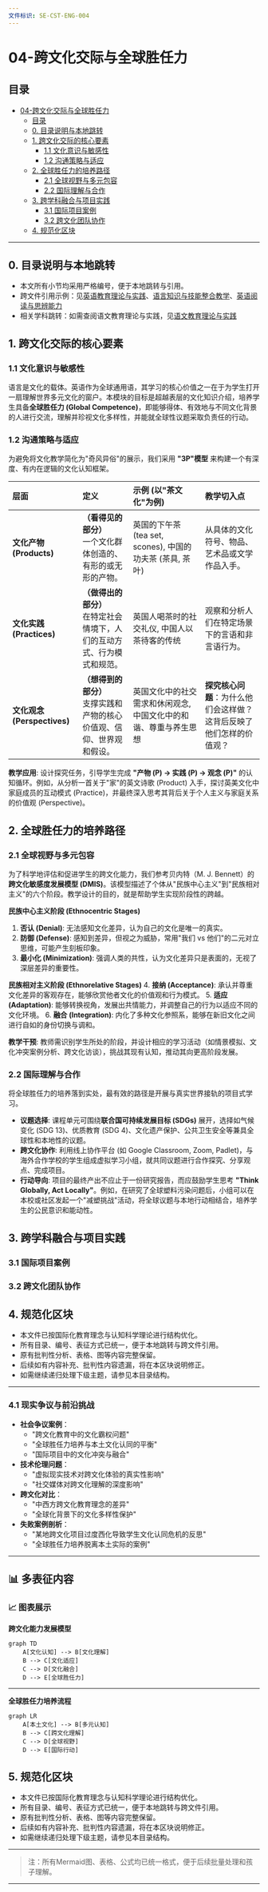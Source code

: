 ```yaml
---
文件标识: SE-CST-ENG-004
---
```


# 04-跨文化交际与全球胜任力

## 目录

- [04-跨文化交际与全球胜任力](#04-跨文化交际与全球胜任力)
  - [目录](#目录)
  - [0. 目录说明与本地跳转](#0-目录说明与本地跳转)
  - [1. 跨文化交际的核心要素](#1-跨文化交际的核心要素)
    - [1.1 文化意识与敏感性](#11-文化意识与敏感性)
    - [1.2 沟通策略与适应](#12-沟通策略与适应)
  - [2. 全球胜任力的培养路径](#2-全球胜任力的培养路径)
    - [2.1 全球视野与多元包容](#21-全球视野与多元包容)
    - [2.2 国际理解与合作](#22-国际理解与合作)
  - [3. 跨学科融合与项目实践](#3-跨学科融合与项目实践)
    - [3.1 国际项目案例](#31-国际项目案例)
    - [3.2 跨文化团队协作](#32-跨文化团队协作)
  - [4. 规范化区块](#4-规范化区块)

---

## 0. 目录说明与本地跳转

- 本文所有小节均采用严格编号，便于本地跳转与引用。
- 跨文件引用示例：见[英语教育理论与实践](./01-英语教育理论与实践.md)、[语言知识与技能整合教学](./02-语言知识与技能整合教学.md)、[英语阅读与思辨能力](./03-英语阅读与思辨能力.md)
- 相关学科跳转：如需查阅语文教育理论与实践，见[语文教育理论与实践](../../08-语文教育理论与实践/01-语文教育理论与实践.md)

## 1. 跨文化交际的核心要素

### 1.1 文化意识与敏感性

语言是文化的载体。英语作为全球通用语，其学习的核心价值之一在于为学生打开一扇理解世界多元文化的窗户。本模块的目标是超越表层的文化知识介绍，培养学生具备**全球胜任力 (Global Competence)**，即能够得体、有效地与不同文化背景的人进行交流，理解并珍视文化多样性，并能就全球性议题采取负责任的行动。

### 1.2 沟通策略与适应

为避免将文化教学简化为"奇风异俗"的展示，我们采用 **"3P"模型** 来构建一个有深度、有内在逻辑的文化认知框架。

| 层面 | 定义 | 示例 (以"茶文化"为例) | 教学切入点 |
| :--- | :--- | :--- | :--- |
| **文化产物 (Products)** | **（看得见的部分）**<br>一个文化群体创造的、有形的或无形的产物。 | 英国的下午茶 (tea set, scones), 中国的功夫茶 (茶具, 茶叶) | 从具体的文化符号、物品、艺术品或文学作品入手。 |
| **文化实践 (Practices)** | **（做得出的部分）**<br>在特定社会情境下，人们的互动方式、行为模式和规范。 | 英国人喝茶时的社交礼仪, 中国人以茶待客的传统 | 观察和分析人们在特定场景下的言语和非言语行为。 |
| **文化观念 (Perspectives)** | **（想得到的部分）**<br>支撑实践和产物的核心价值观、信仰、世界观和假设。 | 英国文化中的社交需求和休闲观念, 中国文化中的和谐、尊重与养生思想 | **探究核心问题**：为什么他们会这样做？这背后反映了他们怎样的价值观？ |

**教学应用**: 设计探究任务，引导学生完成 **"产物 (P) -> 实践 (P) -> 观念 (P)"** 的认知循环。例如，从分析一首关于"家"的英文诗歌 (Product) 入手，探讨英美文化中家庭成员的互动模式 (Practice)，并最终深入思考其背后关于个人主义与家庭关系的价值观 (Perspective)。

## 2. 全球胜任力的培养路径

### 2.1 全球视野与多元包容

为了科学地评估和促进学生的跨文化能力，我们参考贝内特（M. J. Bennett）的**跨文化敏感度发展模型 (DMIS)**。该模型描述了个体从"民族中心主义"到"民族相对主义"的六个阶段。教学设计的目的，就是帮助学生实现阶段性的跨越。

**民族中心主义阶段 (Ethnocentric Stages)**

1. **否认 (Denial)**: 无法感知文化差异，认为自己的文化是唯一的真实。
2. **防御 (Defense)**: 感知到差异，但视之为威胁，常用"我们 vs 他们"的二元对立思维，可能产生刻板印象。
3. **最小化 (Minimization)**: 强调人类的共性，认为文化差异只是表面的，无视了深层差异的重要性。

**民族相对主义阶段 (Ethnorelative Stages)**
4.  **接纳 (Acceptance)**: 承认并尊重文化差异的客观存在，能够欣赏他者文化的价值观和行为模式。
5.  **适应 (Adaptation)**: 能够转换视角，发展出共情能力，并调整自己的行为以适应不同的文化环境。
6.  **融合 (Integration)**: 内化了多种文化参照系，能够在新旧文化之间进行自如的身份切换与调和。

**教学干预**: 教师需识别学生所处的阶段，并设计相应的学习活动（如情景模拟、文化冲突案例分析、跨文化访谈），挑战其现有认知，推动其向更高阶段发展。

### 2.2 国际理解与合作

将全球胜任力的培养落到实处，最有效的路径是开展与真实世界接轨的项目式学习。

- **议题选择**: 课程单元可围绕**联合国可持续发展目标 (SDGs)** 展开，选择如气候变化 (SDG 13)、优质教育 (SDG 4)、文化遗产保护、公共卫生安全等兼具全球性和本地性的议题。
- **跨文化协作**: 利用线上协作平台 (如 Google Classroom, Zoom, Padlet)，与海外合作学校的学生组成虚拟学习小组，就共同议题进行合作探究、分享观点、完成项目。
- **行动导向**: 项目的最终产出不应止于一份研究报告，而应鼓励学生思考 **"Think Globally, Act Locally"**。例如，在研究了全球塑料污染问题后，小组可以在本校或社区发起一个"减塑挑战"活动，将全球议题与本地行动相结合，培养学生的公民意识和能动性。

## 3. 跨学科融合与项目实践

### 3.1 国际项目案例

### 3.2 跨文化团队协作

## 4. 规范化区块

- 本文件已按国际化教育理念与认知科学理论进行结构优化。
- 所有目录、编号、表征方式已统一，便于本地跳转与跨文件引用。
- 原有批判性分析、表格、图等内容完整保留。
- 后续如有内容补充、批判性内容遗漏，将在本区块说明修正。
- 如需继续递归处理下级主题，请参见本目录结构。

---

### 4.1 现实争议与前沿挑战

- **社会争议案例**：
  - "跨文化教育中的文化霸权问题"
  - "全球胜任力培养与本土文化认同的平衡"
  - "国际项目中的文化冲突与融合"
- **技术伦理问题**：
  - "虚拟现实技术对跨文化体验的真实性影响"
  - "社交媒体对跨文化理解的深度影响"
- **跨文化对比**：
  - "中西方跨文化教育理念的差异"
  - "全球化背景下的文化多样性保护"
- **失败案例剖析**：
  - "某地跨文化项目过度西化导致学生文化认同危机的反思"
  - "全球胜任力培养脱离本土实际的案例"

---

## 📊 多表征内容

### 📈 图表展示

**跨文化能力发展模型**

```mermaid
graph TD
    A[文化认知] --> B[文化理解]
    B --> C[文化适应]
    C --> D[文化融合]
    D --> E[全球胜任力]
```

---

**全球胜任力培养流程**

```mermaid
graph LR
    A[本土文化] --> B[多元认知]
    B --> C[跨文化理解]
    C --> D[全球视野]
    D --> E[国际行动]
```

## 5. 规范化区块

- 本文件已按国际化教育理念与认知科学理论进行结构优化。
- 所有目录、编号、表征方式已统一，便于本地跳转与跨文件引用。
- 原有批判性分析、表格、图等内容完整保留。
- 后续如有内容补充、批判性内容遗漏，将在本区块说明修正。
- 如需继续递归处理下级主题，请参见本目录结构。

---

> 注：所有Mermaid图、表格、公式均已统一格式，便于后续批量处理和孩子理解。

---
